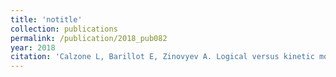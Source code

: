 ```yaml
---
title: 'notitle'
collection: publications
permalink: /publication/2018_pub082
year: 2018
citation: 'Calzone L, Barillot E, Zinovyev A. Logical versus kinetic modeling of biological networks: applications in cancer research. 2018. Current Opinion in Chemical Engineering 21, 22-31.'
---
```

